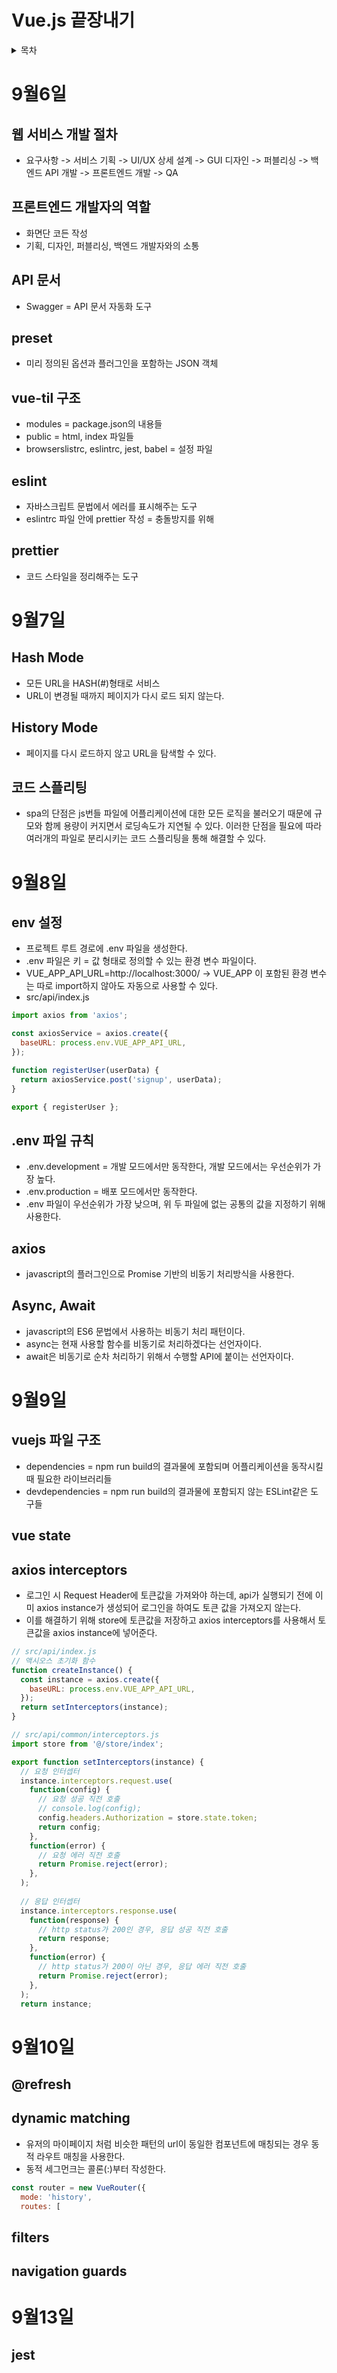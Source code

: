 # Vue.js 끝장내기
<details>
    <summary>목차</summary>
 
- [9월6일](#9월6일)
  * [웹 서비스 개발 절차](#웹-서비스-개발-절차)
  * [프론트엔드 개발자의 역할](#프론트엔드-개발자의-역할)
  * [API 문서](#API-문서)
- [9월7일](#9월7일)
  * [Hash Mode](#Hash-Mode)
  * [History Mode](#History-Mode)
  * [코드 스플리팅](#코드-스플리팅)
- [9월8일](#9월8일)
  * [env 설정](#env-설정)
  * [.env 파일 규칙](#.env-파일-규칙)
  * [axios](#axios)
  * [Async, Await](#Async,-Await)
- [9월9일](#9월9일)
  * [vuejs 파일 구조](#vuejs-파일-구조)
  * [vue state](#vue-state)
  * [axios interceptors](#axios-interceptors)
- [9월10일](#9월9일)
  * [@refresh](#@refresh)
  * [dynamic matching](#dynamic-matching)
  * [filters](#filters)
  * [navigation guards](#navigation-guards)

</details>

# 9월6일
## 웹 서비스 개발 절차
- 요구사항 -> 서비스 기획 -> UI/UX 상세 설계 -> GUI 디자인 -> 퍼블리싱 -> 백엔드 API 개발 -> 프론트엔드 개발 -> QA

## 프론트엔드 개발자의 역할
- 화면단 코든 작성
- 기획, 디자인, 퍼블리싱, 백엔드 개발자와의 소통

## API 문서
- Swagger = API 문서 자동화 도구

## preset
- 미리 정의된 옵션과 플러그인을 포함하는 JSON 객체

## vue-til 구조
- modules = package.json의 내용들
- public = html, index 파일들
- browserslistrc, eslintrc, jest, babel = 설정 파일

## eslint
- 자바스크립트 문법에서 에러를 표시해주는 도구
- eslintrc 파일 안에 prettier 작성 = 충돌방지를 위해

## prettier
- 코드 스타일을 정리해주는 도구

# 9월7일
## Hash Mode
- 모든 URL을 HASH(#)형태로 서비스
- URL이 변경될 때까지 페이지가 다시 로드 되지 않는다.

## History Mode
- 페이지를 다시 로드하지 않고 URL을 탐색할 수 있다.

## 코드 스플리팅
- spa의 단점은 js번들 파일에 어플리케이션에 대한 모든 로직을 불러오기 때문에 규모와 함께 용량이 커지면서 로딩속도가 지연될 수 있다. 이러한 단점을 필요에 따라 여러개의 파일로 분리시키는 코드 스플리팅을 통해 해결할 수 있다.

# 9월8일
## env 설정
- 프로젝트 루트 경로에 .env 파일을 생성한다.
- .env 파일은 키 = 값 형태로 정의할 수 있는 환경 변수 파일이다.
- VUE_APP_API_URL=http://localhost:3000/ -> VUE_APP 이 포함된 환경 변수는 따로 import하지 않아도 자동으로 사용할 수 있다.
- src/api/index.js
~~~javascript
import axios from 'axios';

const axiosService = axios.create({
  baseURL: process.env.VUE_APP_API_URL,
});

function registerUser(userData) {
  return axiosService.post('signup', userData);
}

export { registerUser };
~~~

## .env 파일 규칙
- .env.development = 개발 모드에서만 동작한다, 개발 모드에서는 우선순위가 가장 높다.
- .env.production = 배포 모드에서만 동작한다.
- .env 파일이 우선순위가 가장 낮으며, 위 두 파일에 없는 공통의 값을 지정하기 위해 사용한다.

## axios
- javascript의 플러그인으로 Promise 기반의 비동기 처리방식을 사용한다.

## Async, Await
- javascript의 ES6 문법에서 사용하는 비동기 처리 패턴이다.
- async는 현재 사용할 함수를 비동기로 처리하겠다는 선언자이다.
- await은 비동기로 순차 처리하기 위해서 수행할 API에 붙이는 선언자이다.

# 9월9일
## vuejs 파일 구조
- dependencies = npm run build의 결과물에 포함되며 어플리케이션을 동작시킬 때 필요한 라이브러리들
- devdependencies = npm run build의 결과물에 포함되지 않는 ESLint같은 도구들

## vue state

## axios interceptors
-  로그인 시 Request Header에 토큰값을 가져와야 하는데, api가 실행되기 전에 이미 axios instance가 생성되어 로그인을 하여도 토큰 값을 가져오지 않는다.
-  이를 해결하기 위해 store에 토큰값을 저장하고 axios interceptors를 사용해서 토큰값을 axios instance에 넣어준다.
~~~javascript
// src/api/index.js
// 액시오스 초기화 함수
function createInstance() {
  const instance = axios.create({
    baseURL: process.env.VUE_APP_API_URL,
  });
  return setInterceptors(instance);
}

// src/api/common/interceptors.js
import store from '@/store/index';

export function setInterceptors(instance) {
  // 요청 인터셉터
  instance.interceptors.request.use(
    function(config) {
      // 요청 성공 직전 호출
      // console.log(config);
      config.headers.Authorization = store.state.token;
      return config;
    },
    function(error) {
      // 요청 에러 직전 호출
      return Promise.reject(error);
    },
  );
  
  // 응답 인터셉터
  instance.interceptors.response.use(
    function(response) {
      // http status가 200인 경우, 응답 성공 직전 호출
      return response;
    },
    function(error) {
      // http status가 200이 아닌 경우, 응답 에러 직전 호출
      return Promise.reject(error);
    },
  );
  return instance;
~~~

# 9월10일
## @refresh

## dynamic matching
- 유저의 마이페이지 처럼 비슷한 패턴의 url이 동일한 컴포넌트에 매칭되는 경우 동적 라우트 매칭을 사용한다.
- 동적 세그먼크는 콜론(:)부터 작성한다.
~~~javascript
const router = new VueRouter({
  mode: 'history',
  routes: [
~~~

## filters

## navigation guards

# 9월13일
## jest
